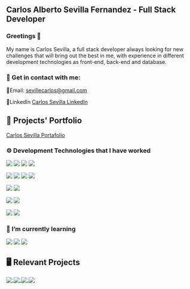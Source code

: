 ## Carlos Alberto Sevilla Fernandez - Full Stack Developer
### Greetings  🤝

My name is Carlos Sevilla, a full stack developer always looking for new challenges that will bring out the best in me, with experience in different development technologies as front-end, back-end and database.

### 📇 Get in contact with me: 

📧Email: sevillecarlos@gmail.com

🔗LinkedIn [Carlos Sevilla LinkedIn](https://www.linkedin.com/in/carlos-alberto-sevilla/)
## :briefcase: Projects' Portfolio

[Carlos Sevilla Portafolio](https://carlos-sevilla.netlify.app/)

### ⚙️ Development Technologies that I have worked
![](https://img.shields.io/badge/Programming--Language-JavaScript-yellow)
![](https://img.shields.io/badge/Programming--Language-TypeScript-blue)
![](https://img.shields.io/badge/Programming--Language-Ruby-red)
![](https://img.shields.io/badge/Programming--Language-C++-blue)

![](https://img.shields.io/badge/Front--End-HTML-orange)
![](https://img.shields.io/badge/Front--End-CSS-blue)
![](https://img.shields.io/badge/Front--End-React-blue)
![](https://img.shields.io/badge/Front--End-Vue-green)

![](https://img.shields.io/badge/Back--End-RubyOnRails-red)
![](https://img.shields.io/badge/Back--End-NodeJS-green)

![](https://img.shields.io/badge/Library-Vuex-green)
![](https://img.shields.io/badge/Library-Redux-purple)

![](https://img.shields.io/badge/Database-MySQL-yellow)
![](https://img.shields.io/badge/Database-MongoDB-green)

### 📖 I’m currently learning 
![](https://img.shields.io/badge/Front--End-Ember-red)
![](https://img.shields.io/badge/Front--End-Angular-red)
![](https://img.shields.io/badge/Back--End-DJango-green)

## 🖥️ Relevant Projects
<a href="https://github.com/sevillecarlos/commerc-e">
  <img align="center" src="https://github-readme-stats.vercel.app/api/pin/?username=sevillecarlos&repo=commerc-e" />
</a>

<a href="https://github.com/sevillecarlos/music-recommendation">
  <img align="center" src="https://github-readme-stats.vercel.app/api/pin/?username=sevillecarlos&repo=music-recommendation" />
</a>

<a href="https://github.com/sevillecarlos/typing-race">
  <img align="center" src="https://github-readme-stats.vercel.app/api/pin/?username=sevillecarlos&repo=typing-race" />
</a>

<a href="https://github.com/sevillecarlos/medical-mas">
  <img align="center" src="https://github-readme-stats.vercel.app/api/pin/?username=sevillecarlos&repo=medical-mas" />
</a>

